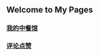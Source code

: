## Welcome to My Pages




### [我的中餐馆](https://youngzhuzhu.github.io/site/myrestaurant/index.html)


### [评论点赞](https://youngzhuzhu.github.io/site/moments/index.html)
